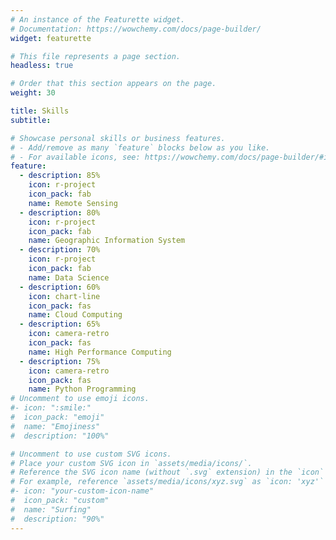 ```yaml
---
# An instance of the Featurette widget.
# Documentation: https://wowchemy.com/docs/page-builder/
widget: featurette

# This file represents a page section.
headless: true

# Order that this section appears on the page.
weight: 30

title: Skills
subtitle:

# Showcase personal skills or business features.
# - Add/remove as many `feature` blocks below as you like.
# - For available icons, see: https://wowchemy.com/docs/page-builder/#icons
feature:
  - description: 85%
    icon: r-project
    icon_pack: fab
    name: Remote Sensing
  - description: 80%
    icon: r-project
    icon_pack: fab
    name: Geographic Information System
  - description: 70%
    icon: r-project
    icon_pack: fab
    name: Data Science
  - description: 60%
    icon: chart-line
    icon_pack: fas
    name: Cloud Computing
  - description: 65%
    icon: camera-retro
    icon_pack: fas
    name: High Performance Computing
  - description: 75%
    icon: camera-retro
    icon_pack: fas
    name: Python Programming
# Uncomment to use emoji icons.
#- icon: ":smile:"
#  icon_pack: "emoji"
#  name: "Emojiness"
#  description: "100%"

# Uncomment to use custom SVG icons.
# Place your custom SVG icon in `assets/media/icons/`.
# Reference the SVG icon name (without `.svg` extension) in the `icon` field.
# For example, reference `assets/media/icons/xyz.svg` as `icon: 'xyz'`
#- icon: "your-custom-icon-name"
#  icon_pack: "custom"
#  name: "Surfing"
#  description: "90%"
---
```

